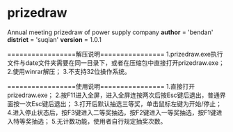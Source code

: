 # prizedraw
Annual meeting prizedraw  of power supply company
__author__ = 'bendan'
__district__ = 'suqian'
__version__ = 1.0.1

=================解压说明================
1.prizedraw.exe执行文件与date文件夹需要在同一目录下，或者在压缩包中直接打开prizedraw.exe；
2.使用winrar解压；
3.不支持32位操作系统。

=================使用说明================
1.直接打开prizedraw.exe；
2.按F11进入全屏，进入全屏连按两次后按Esc键后退出，普通界面按一次Esc键后退出；
3.打开后默认抽选三等奖，单击鼠标左键为开始/停止；
4.进入停止状态后，按F3键进入二等奖抽选，按F2键进入一等奖抽选，按F1键进入特等奖抽选；
5.无计数功能，使用者自行规定抽奖次数。
